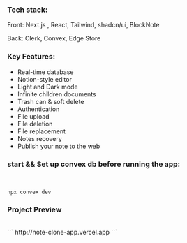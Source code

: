 <h3>Tech stack:</h3>
<p>Front: Next.js , React, Tailwind, shadcn/ui, BlockNote</p>
<p>Back: Clerk, Convex, Edge Store</p>


 
<h3>Key Features:</h3>
<ul>
 <li> Real-time database  </li>
 <li> Notion-style editor  </li>
 <li> Light and Dark mode  </li>
 <li> Infinite children documents  </li>
 <li> Trash can & soft delete  </li>
 <li>  Authentication  </li>
  <li> File upload  </li>
  <li> File deletion  </li>
  <li> File replacement  </li>
  <li> Notes recovery  </li>
 <li> Publish your note to the web  </li>
</ul>


<h3>start && Set up convex db before running the app:</h3>
<br>

```
npx convex dev
```
<h3>Project Preview</h3>
<br>
```
http://note-clone-app.vercel.app
```
